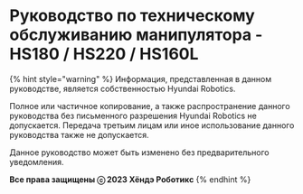 ﻿# Руководство по техническому обслуживанию манипулятора - HS180 / HS220 / HS160L

{% hint style="warning" %}
Информация, представленная в данном руководстве, является собственностью Hyundai Robotics.

Полное или частичное копирование, а также распространение данного руководства без письменного разрешения Hyundai Robotics не допускается. Передача третьим лицам или иное использование данного руководства также не допускается.


Данное руководство может быть изменено без предварительного уведомления.



**Все права защищены ⓒ 2023 Хёндэ Роботикс**
{% endhint %}
